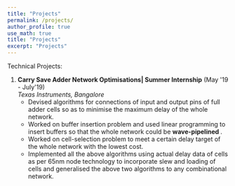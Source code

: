 ```yaml
---
title: "Projects"
permalink: /projects/
author_profile: true
use_math: true
title: "Projects"
excerpt: "Projects"
---
```


Technical Projects:

1. **Carry Save Adder Network Optimisations| Summer Internship** (May '19 - July'19) <br/>
   *Texas Instruments, Bangalore* <br/>
   * Devised algorithms for connections of input and output pins of full adder cells so as to minimise the maximum delay of the whole network.<br/>
   * Worked on buffer insertion problem and used linear programming to insert buffers so that the whole network could be <b> wave-pipelined </b>.<br/>
   * Worked on cell-selection problem to meet a certain delay target of the whole network with the lowest cost.<br/>
   * Implemented all the above algorithms using actual delay data of cells as per 65nm node technology to incorporate slew and loading of cells and generalised the above two algorithms to any combinational network.<br/>
 

<!---
Technical projects:

1. **Approximately Optimal Arms Identification of a Multi-Armed Bandit** (Aug' 2019 - Nov' 2019) <br/>
   *Guide : [Prof. Sharayu Moharir](https://www.ee.iitb.ac.in/web/people/faculty/home/sharayum)* <br/>
    This is an exploration problem to identify a subset of m arms which perform better than the remaining n-m arms with at least $1-\delta$ confidence. We use a PAC framework which consists of two main events -- Sampling strategy and Stopping criteria. We studied variants of the Top-k arm selection problem in the multi-armed bandit setting with Bernoulli bandits. We suggested an alternative stopping criterion and proved improved bounds on sample complexity in the PAC framework. These theoretical results were verified by experiments on a suite of bandit instances. <br/>
  \[[Slides](https://kc1729.github.io/files/Top_k_Arm_Selection.pdf)\]
--->
<!---
I have outlined my non-research projects in this page. My research work can be found [here](https://kc1729.github.io/research/)

Technical Projects:
===
1.  **Deep Reinforcement Learning for Atari games |  Summer Internship** (May '16 - July '16) <br/>
    *Guide : [Prof. Paul Weng](https://weng.fr/index.html), [UM-SJTU Joint Institute](http://umji.sjtu.edu.cn/)* <br/>
    Reviewed the code of Google DeepMind for choosing optimal actions while playing Atari Games and ran experiments on  variants of its  Deep Q-Network (DQN) by incorporating ideas like  Double DQN and  Duelling network architectures.  Binarized the neural network estimating the Q-function to speed up learning and save on memory, leading to a  3-fold decrease in memory usage compared to original code.<br/>
    
2.  **Mathematics of Deep Learning** (Jan '18 - April '18) <br/>
    *Guide : [Prof. Vivek Borkar](https://www.ee.iitb.ac.in/web/faculty/homepage/borkar), EE Department, IIT Bombay* <br/>
    Surveyed the recent literature on the mathematics underlying regularization in deep neural networks and how stochastic gradient descent (SGD) performs variational inference. Reviewed theoretical analysis of Entropy-SGD which provably outperforms the classical SGD algorithm by converging to wider valleys.
    \[[Report](https://kc1729.github.io/files/EE763_140070014.pdf)\]
    
3.  **Risk Constrained Markov Decision Processes** (Jan '17 - April '17) <br/>
    *Guide : [Prof. Vivek Borkar](https://www.ee.iitb.ac.in/web/faculty/homepage/borkar), EE Department, IIT Bombay* <br/>
    Surveyed the literature on risk aware markov decision processes and corresponding reinforcement learning algorithms, namely risk-aware versions of value iteration, policy gradient and actor-critic algorithms.
    \[[Report](https://kc1729.github.io/files/EE736_140070014.pdf)\]
        
4.  **Johnson-Lindenstrauss Lemma and its Applications** (Jul '17 - November '17) <br/>
    *Guide : [Prof. Sharayu Moharir](https://sites.google.com/site/sharayumoharir/), EE Department, IIT Bombay* <br/>
    Studied and presented various probabilistic proofs and applications of Johnson-Lindenstrauss lemma which uses random projections to find low-distortion embeddings of points into a low-dimensional space.
    
5.  **RF Transmit Dongle for Communications Lab** (Jan '17 - April '17) <br/>
    *Guide : [Prof. Shalabh Gupta](https://www.ee.iitb.ac.in/wiki/faculty/shalabh), EE Department, IIT Bombay* <br/>
    Prototyped a low cost, portable transmit dongle compatible with GNURadio which transmits signals with sampling rate upto 3 MSamp/sec using AFE7070 modulator, Hitachi SRAM and a 0808 DAC circuit. Generated digital samples using custom-made GNURadio block, enabled data transmission to FPGA using UART and sent the signal to AFE7070 Modulator after digital to analog conversion.
    
6.  **Microprocessor Design - Pipelined Implementation** (July '16 - November '16) <br/>
    *Guide : [Prof. Virendra Singh](https://www.ee.iitb.ac.in/~viren/), EE Department, IIT Bombay* <br/>
    Designed and implemented a working microprocessor with 19 instructions using a Pipelined design architecture on the Deo Nano Board in VHDL. Used the NMRU (Not Most Frequently Used) scheme and implemented a fully associative cache so as to improve the performance.
    
7.  **8-PSK Costas Loop GNURadio Block** (July '16 - November '16) <br/>
    *Guide : [Prof. Shalabh Gupta](https://www.ee.iitb.ac.in/wiki/faculty/shalabh), EE Department, IIT Bombay* <br/>
    Designed a custom GNURadio block using Python which performs carrier frequency recovery from phase modulation signals for small frequency errors of the order 10−1 hertz and noise with amplitude around 2 % of the signal amplitude. Analysed the Gain margin and Phase margin for the custom block.
    
    
8.  **Pyraminx Utility Kit** (Jan '15 - April '16) <br/>
    *Guide : [Prof. Kavi Arya](https://https://www.it.iitb.ac.in/~kavi/), CSE Department, IIT Bombay* <br/>
    Implemented the BFS algorithm and AVL trees to derive the  optimal solutions of a Pyraminx, a tetrahedron Rubiks Cube style puzzle. Used Allegro, a C++ framework,  to design an interface to help solve pyraminx optimally, find cube algorithms and generate solve analysis. Designed an Android app implementing image processing techniques to read pyraminx configurations and send it to a Java server.
-->
